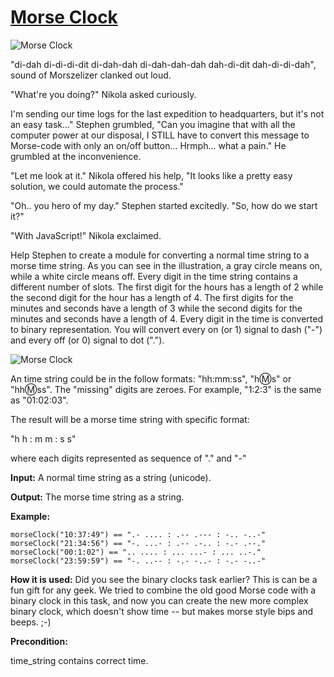 # [Morse Clock](https://js.checkio.org/mission/morse-clock/)

![Morse Clock](https://js-static.checkio.org/media/task/media/26fec33151af4b5ea47449aed3f3b167/title.png)

"di-dah di-di-di-dit di-dah-dah di-dah-dah-dah dah-di-dit dah-di-di-dah", sound of Morszelizer clanked out loud.

"What're you doing?" Nikola asked curiously.

I'm sending our time logs for the last expedition to headquarters, but it's not an easy task..." Stephen grumbled, "Can you imagine that with all the computer power at our disposal, I STILL have to convert this message to Morse-code with only an on/off button... Hrmph... what a pain." He grumbled at the inconvenience.

"Let me look at it." Nikola offered his help, "It looks like a pretty easy solution, we could automate the process."

"Oh.. you hero of my day." Stephen started excitedly. "So, how do we start it?"

"With JavaScript!" Nikola exclaimed.

Help Stephen to create a module for converting a normal time string to a morse time string. As you can see in the illustration, a gray circle means on, while a white circle means off. Every digit in the time string contains a different number of slots. The first digit for the hours has a length of 2 while the second digit for the hour has a length of 4. The first digits for the minutes and seconds have a length of 3 while the second digits for the minutes and seconds have a length of 4. Every digit in the time is converted to binary representation. You will convert every on (or 1) signal to dash ("-") and every off (or 0) signal to dot (".").

![Morse Clock](https://js-static.checkio.org/media/task/media/26fec33151af4b5ea47449aed3f3b167/morse_clock.png)

An time string could be in the follow formats: "hh:mm:ss", "h:m:s" or "hh:m:ss". The "missing" digits are zeroes. For example, "1:2:3" is the same as "01:02:03".

The result will be a morse time string with specific format:

"h h : m m : s s"

where each digits represented as sequence of "." and "-"

**Input:**  A normal time string as a string (unicode).

**Output:** The morse time string as a string.

**Example:**

```
morseClock("10:37:49") == ".- .... : .-- .--- : -.. -..-"
morseClock("21:34:56") == "-. ...- : .-- .-.. : -.- .--."
morseClock("00:1:02") == ".. .... : ... ...- : ... ..-."
morseClock("23:59:59") == "-. ..-- : -.- -..- : -.- -..-"  
```

**How it is used:**  Did you see the binary clocks task earlier? This is can be a fun gift for any geek. We tried to combine the old good Morse code with a binary clock in this task, and now you can create the new more complex binary clock, which doesn't show time -- but makes morse style bips and beeps. ;-)

**Precondition:**

time_string contains correct time.
